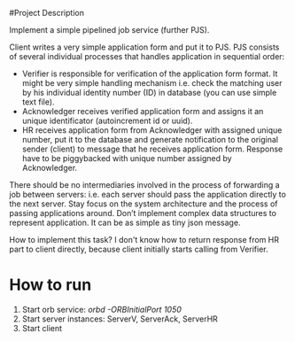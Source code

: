 #Project Description

Implement a simple pipelined job service (further PJS). 

Client writes a very simple application form and put it to PJS. PJS consists of several individual processes that handles application in sequential order:

 - Verifier is responsible for verification of the application form format. It might be very simple handling mechanism i.e. check the matching user by his individual identity number (ID) in database (you can use simple text file).
 - Acknowledger receives verified application form and assigns it an unique identificator (autoincrement id or uuid).
 - HR receives application form from Acknowledger with assigned unique number, put it to the database and generate notification to the original sender (client) to message that he receives application form. Response have to be piggybacked with unique number assigned by Acknowledger.
 
There should be no intermediaries involved in the process of forwarding a job between servers: i.e. each server should pass the application directly to the next server. Stay focus on the system architecture and the process of passing applications around. Don’t implement complex data structures to represent application. It can be as simple as tiny json message.

How to implement this task? I don't know how to return response from HR part to client directly, because client initially starts calling from Verifier.

# How to run

1. Start orb service: *orbd -ORBInitialPort 1050*
2. Start server instances: ServerV, ServerAck, ServerHR
3. Start client

